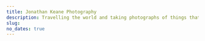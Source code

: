 ```yaml
---
title: Jonathan Keane Photography
description: Travelling the world and taking photographs of things that catch my eye. Landscapes, cityscapes, nature, people.
slug: 
no_dates: true
---
```

